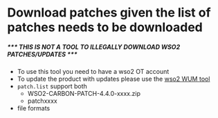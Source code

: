 # Download patches given the list of patches needs to be downloaded
##### *** THIS IS NOT A TOOL TO ILLEGALLY DOWNLOAD WSO2 PATCHES/UPDATES ***
 - To use this tool you need to have a wso2 OT account
 - To update the product with updates please use the [wso2 WUM tool](https://wso2.com/updates/wum)
 - `patch.list` support both
   - WSO2-CARBON-PATCH-4.4.0-xxxx.zip
   - patchxxxx
 - file formats

